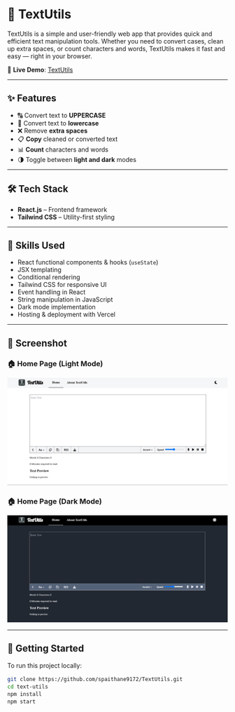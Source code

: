 # 📝 TextUtils

TextUtils is a simple and user-friendly web app that provides quick and efficient text manipulation tools. Whether you need to convert cases, clean up extra spaces, or count characters and words, TextUtils makes it fast and easy — right in your browser.

🔗 **Live Demo**: [TextUtils](https://text-utils-478e29asd-sachin-paithanes-projects.vercel.app/)

---

## ✨ Features

- 🔠 Convert text to **UPPERCASE**
- 🔡 Convert text to **lowercase**
- ❌ Remove **extra spaces**
- 📋 **Copy** cleaned or converted text
- 📊 **Count** characters and words
- 🌗 Toggle between **light and dark** modes

---

## 🛠️ Tech Stack

- **React.js** – Frontend framework
- **Tailwind CSS** – Utility-first styling

---

## 🧩 Skills Used

- React functional components & hooks (`useState`)
- JSX templating
- Conditional rendering
- Tailwind CSS for responsive UI
- Event handling in React
- String manipulation in JavaScript
- Dark mode implementation
- Hosting & deployment with Vercel

---

## 📸 Screenshot
### 🏠 Home Page (Light Mode)
![TextUtils Screenshot](./screenshot/homelight.png)

### 🏠 Home Page (Dark Mode)
![TextUtils Screenshot](./screenshot/homedark.png)


---

## 🚀 Getting Started

To run this project locally:

```bash
git clone https://github.com/spaithane9172/TextUtils.git
cd text-utils
npm install
npm start
